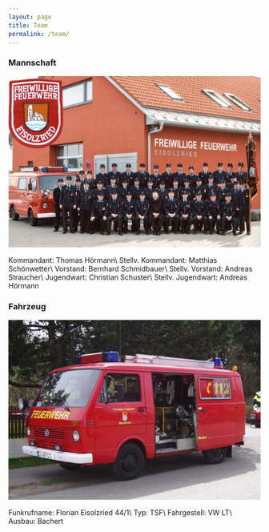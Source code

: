```yaml
---
layout: page
title: Team
permalink: /team/
---
```


### Mannschaft

![Gruppe 2013](/assets/team/gruppe2013.jpg)

Kommandant: Thomas Hörmann\\
Stellv. Kommandant: Matthias Schönwetter\\
Vorstand: Bernhard Schmidbauer\\
Stellv. Vorstand: Andreas Straucher\\
Jugendwart: Christian Schuster\\
Stellv. Jugendwart: Andreas Hörmann

### Fahrzeug

![Fahrzeug TSF](/assets/team/fahrzeug_tsf.jpg)

Funkrufname: Florian Eisolzried 44/1\\
Typ: TSF\\
Fahrgestell: VW LT\\
Ausbau: Bachert

